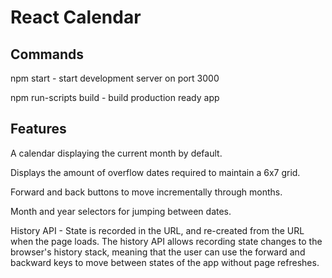# React Calendar

## Commands
npm start - start development server on port 3000

npm run-scripts build - build production ready app

## Features
A calendar displaying the current month by default.

Displays the amount of overflow dates required to maintain a 6x7 grid.

Forward and back buttons to move incrementally through months.

Month and year selectors for jumping between dates.

History API - State is recorded in the URL, and re-created from the URL when the page loads. The history API allows recording state changes to the browser's history stack, meaning that the user can use the forward and backward keys to move between states of the app without page refreshes.
